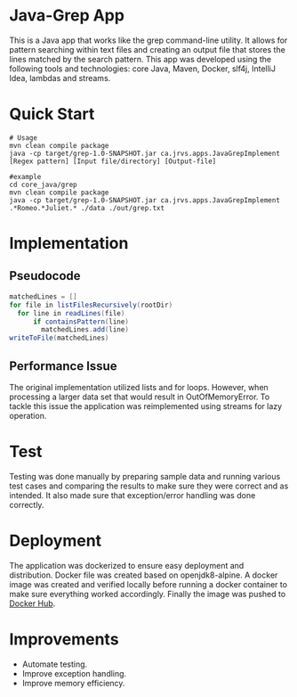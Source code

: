 # Java-Grep App

This is a Java app that works like the grep command-line utility. It allows for pattern searching within text files and creating an output file that stores the lines matched by the search pattern.
This app was developed using the following tools and technologies: core Java, Maven, Docker, slf4j, IntelliJ Idea, lambdas and streams.

# Quick Start

```
# Usage
mvn clean compile package
java -cp target/grep-1.0-SNAPSHOT.jar ca.jrvs.apps.JavaGrepImplement [Regex pattern] [Input file/directory] [Output-file]

#example
cd core_java/grep
mvn clean compile package
java -cp target/grep-1.0-SNAPSHOT.jar ca.jrvs.apps.JavaGrepImplement .*Romeo.*Juliet.* ./data ./out/grep.txt
```

# Implementation
## Pseudocode
```Java
matchedLines = []
for file in listFilesRecursively(rootDir)
  for line in readLines(file)
      if containsPattern(line)
        matchedLines.add(line)
writeToFile(matchedLines)
```
## Performance Issue
The original implementation utilized lists and for loops. However, when processing a larger data set that would result in OutOfMemoryError.
To tackle this issue the application was reimplemented using streams for lazy operation.

# Test

Testing was done manually by preparing sample data and running various test cases and comparing the results to make sure they were correct and as intended.
It also made sure that exception/error handling was done correctly.

# Deployment

The application was dockerized to ensure easy deployment and distribution. Docker file was created based on openjdk8-alpine. A docker image was created and verified locally before running a docker container to make sure everything worked accordingly. Finally the image was pushed to [Docker Hub](https://hub.docker.com/r/ahelali/grep).

# Improvements
- Automate testing.
- Improve exception handling.
- Improve memory efficiency.